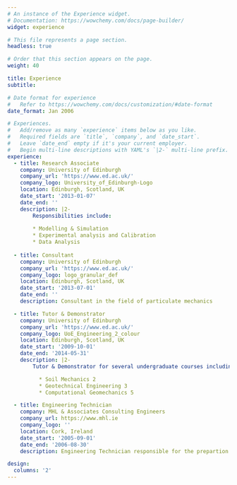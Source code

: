 ```yaml
---
# An instance of the Experience widget.
# Documentation: https://wowchemy.com/docs/page-builder/
widget: experience

# This file represents a page section.
headless: true

# Order that this section appears on the page.
weight: 40

title: Experience
subtitle:

# Date format for experience
#   Refer to https://wowchemy.com/docs/customization/#date-format
date_format: Jan 2006

# Experiences.
#   Add/remove as many `experience` items below as you like.
#   Required fields are `title`, `company`, and `date_start`.
#   Leave `date_end` empty if it's your current employer.
#   Begin multi-line descriptions with YAML's `|2-` multi-line prefix.
experience:
  - title: Research Associate
    company: University of Edinburgh
    company_url: 'https://www.ed.ac.uk/'
    company_logo: University_of_Edinburgh-Logo
    location: Edinburgh, Scotland, UK
    date_start: '2013-01-07'
    date_end: ''
    description: |2-
        Responsibilities include:
        
        * Modelling & Simulation
        * Experimental analysis and Calibration
        * Data Analysis
        
  - title: Consultant
    company: University of Edinburgh
    company_url: 'https://www.ed.ac.uk/'
    company_logo: logo_granular_def
    location: Edinburgh, Scotland, UK
    date_start: '2013-07-01'
    date_end: ''
    description: Consultant in the field of particulate mechanics

  - title: Tutor & Demonstrator
    company: University of Edinburgh
    company_url: 'https://www.ed.ac.uk/'
    company_logo: UoE_Engineering_2_colour
    location: Edinburgh, Scotland, UK
    date_start: '2009-10-01'
    date_end: '2014-05-31'
    description: |2-
        Tutor & Demonstrator for several undergraduate courses including:

          * Soil Mechanics 2
          * Geotechnical Engineering 3
          * Computational Geomechanics 5

  - title: Engineering Technician
    company: MHL & Associates Consulting Engineers
    company_url: https://www.mhl.ie
    company_logo: ''
    location: Cork, Ireland
    date_start: '2005-09-01'
    date_end: '2006-08-30'
    description: Engineering Technician responsible for the prepartion of technical drawings, design calculations and project documents.

design:
  columns: '2'
---
```

